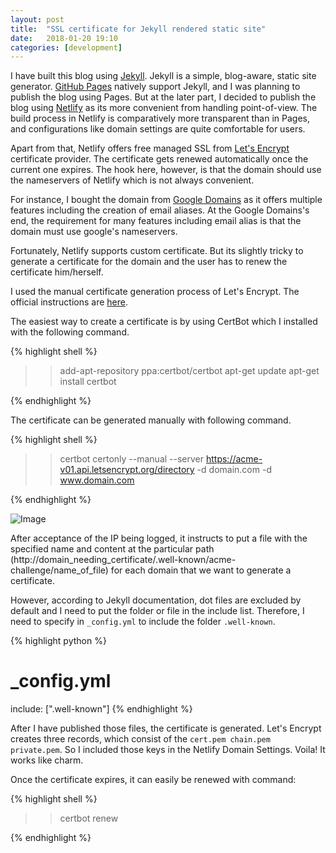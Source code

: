 ```yaml
---
layout: post
title:  "SSL certificate for Jekyll rendered static site"
date:   2018-01-20 19:10
categories: [development]
---
```

I have built this blog using [Jekyll][jekyll]. Jekyll is a simple, blog-aware, static site generator. [GitHub Pages][githubpages] natively support Jekyll, and I was planning to publish the blog using Pages. But at the later part, I decided to publish the blog using [Netlify][netlify] as its more convenient from handling point-of-view. The build process in Netlify is comparatively more transparent than in Pages, and configurations like domain settings are quite comfortable for users.

Apart from that, Netlify offers free managed SSL from [Let's Encrypt][letsencrypt] certificate provider. The certificate gets renewed automatically once the current one expires. The hook here, however, is that the domain should use the nameservers of Netlify which is not always convenient.

For instance, I bought the domain from [Google Domains][googledomains] as it offers multiple features including the creation of email aliases. At the Google Domains's end, the requirement for many features including email alias is that the domain must use google's nameservers.

Fortunately, Netlify supports custom certificate. But its slightly tricky to generate a certificate for the domain and the user has to renew the certificate him/herself.

I used the manual certificate generation process of Let's Encrypt. The official instructions are [here][letsencryptmanual].

The easiest way to create a certificate is by using CertBot which I installed with the following command.

{% highlight shell %}
>> add-apt-repository ppa:certbot/certbot
>> apt-get update
>> apt-get install certbot

{% endhighlight %}

The certificate can be generated manually with following command.

{% highlight shell %}
>> certbot certonly --manual --server https://acme-v01.api.letsencrypt.org/directory -d domain.com -d www.domain.com

{% endhighlight %}

![Image]({{site.url}}/assets/images/posts/letsencrypt.png)

After acceptance of the IP being logged, it instructs to put a file with the specified name and content at the particular path (http://domain_needing_certificate/.well-known/acme-challenge/name_of_file) for each domain that we want to generate a certificate.

However, according to Jekyll documentation, dot files are excluded by default and I need to put the folder or file in the include list. Therefore, I need to specify in `_config.yml`  to include the folder `.well-known`.

{% highlight python %}
# _config.yml
include: [".well-known"]
{% endhighlight %}


After I have published those files, the certificate is generated. Let's Encrypt creates three records, which consist of the `cert.pem chain.pem private.pem`. So I included those keys in the Netlify Domain Settings. Voila! It works like charm.

Once the certificate expires, it can easily be renewed with command:

{% highlight shell %}

>> certbot renew

{% endhighlight %}





[jekyll]: https://jekyllrb.com
[netlify]: https://www.netlify.com
[googledomains]: https://domains.google
[letsencrypt]: https://letsencrypt.org
[githubpages]: https://pages.github.com/
[letsencryptmanual]: https://certbot.eff.org/docs/using.html#manual